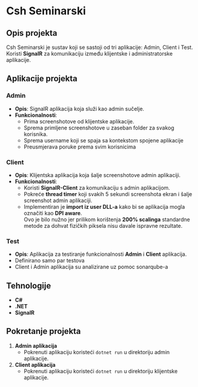 # Csh Seminarski

## Opis projekta
Csh Seminarski je sustav koji se sastoji od tri aplikacije: Admin, Client i Test. Koristi **SignalR** za komunikaciju između klijentske i administratorske aplikacije.

## Aplikacije projekta

### Admin
- **Opis**: SignalR aplikacija koja služi kao admin sučelje.
- **Funkcionalnosti**:
    - Prima screenshotove od klijentske aplikacije.
    - Sprema primljene screenshotove u zaseban folder za svakog korisnika.
    - Sprema username koji se spaja sa kontekstom spojene aplikacije
    - Preusmjerava poruke prema svim korisnicima

### Client
- **Opis**: Klijentska aplikacija koja šalje screenshotove admin aplikaciji.
- **Funkcionalnosti**:
    - Koristi **SignalR-Client** za komunikaciju s admin aplikacijom.
    - Pokreće **thread timer** koji svakih 5 sekundi screenshota ekran i šalje screenshot admin aplikaciji.
    - Implementiran je **import iz user DLL-a** kako bi se aplikacija mogla označiti kao **DPI aware**.  
      Ovo je bilo nužno jer prilikom korištenja **200% scalinga** standardne metode za dohvat fizičkih piksela nisu davale ispravne rezultate.

### Test
- **Opis**: Aplikacija za testiranje funkcionalnosti **Admin** i **Client** aplikacija.
- Definirano samo par testova
- Client i Admin aplikacija su analizirane uz pomoc sonarqube-a

## Tehnologije
- **C#**
- **.NET**
- **SignalR**

## Pokretanje projekta
1. **Admin aplikacija**
    - Pokrenuti aplikaciju koristeći `dotnet run` u direktoriju admin aplikacije.
2. **Client aplikacija**
    - Pokrenuti aplikaciju koristeći `dotnet run` u direktoriju klijentske aplikacije.

